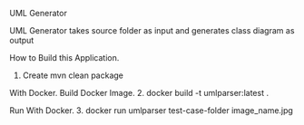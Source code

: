 

UML Generator

UML Generator takes source folder as input and generates class diagram as output


How to Build this Application.

1. Create
mvn clean package

With Docker. Build Docker Image.
2. docker build -t umlparser:latest .

Run With Docker.
3. docker run umlparser test-case-folder image_name.jpg
